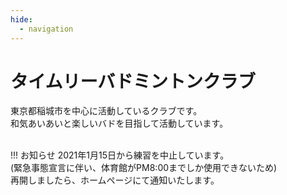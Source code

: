 ```yaml
---
hide:
  - navigation
---
```

# タイムリーバドミントンクラブ
東京都稲城市を中心に活動しているクラブです。  
和気あいあいと楽しいバドを目指して活動しています。  
</br>

!!! お知らせ
    2021年1月15日から練習を中止しています。  
    (緊急事態宣言に伴い、体育館がPM8:00までしか使用できないため)  
    再開しましたら、ホームページにて通知いたします。

